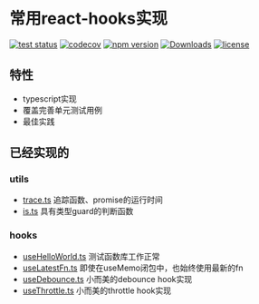 # 常用react-hooks实现
[![test status][test-status-image]][test-status-url]
[![codecov](https://codecov.io/github/hanhan9449/react-hooks/branch/main/graph/badge.svg?token=r8VkjsvOm5)](https://codecov.io/github/hanhan9449/react-hooks)
[![npm version][npm-version]][package-url]
[![Downloads][downloads-image]][package-url]
[![license][license-image]][license-url]

## 特性
- typescript实现
- 覆盖完善单元测试用例
- 最佳实践

## 已经实现的

### utils

- [trace.ts](src/utils/trace.ts) 追踪函数、promise的运行时间
- [is.ts](src/utils/is.ts) 具有类型guard的判断函数

### hooks

- [useHelloWorld.ts](src/hooks/useHelloWorld.ts) 测试函数库工作正常
- [useLatestFn.ts](src/hooks/useLatestFn.ts) 即使在useMemo闭包中，也始终使用最新的fn
- [useDebounce.ts](src/hooks/useDebounce.ts) 小而美的debounce hook实现
- [useThrottle.ts](src/hooks/useThrottle.ts) 小而美的throttle hook实现





[test-status-image]: https://img.shields.io/github/workflow/status/hanhan9449/react-hooks/Node.js%20CI?label=test
[test-status-url]: https://github.com/hanhan9449/react-hooks/actions?query=branch%3Amain
[npm-version]: https://img.shields.io/npm/v/@hanhan9449/react-hooks
[package-url]: https://npmjs.org/package/@hanhan9449/react-hooks
[license-image]: https://img.shields.io/github/license/hanhan9449/react-hooks
[license-url]: LICENSE
[downloads-image]: https://img.shields.io/npm/dm/@hanhan9449/react-hooks
